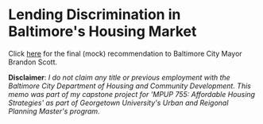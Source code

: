 # Lending Discrimination in Baltimore's Housing Market
Click [here](https://github.com/hill-hannah/baltimore-mortgage-lending/blob/2ae392436b5b4641d8a1089a3e54a399d7552cb8/outputs/Hill%2C%20Writing%20Sample.pdf) for the final (mock) recommendation to Baltimore City Mayor Brandon Scott.

**Disclaimer**: *I do not claim any title or previous employment with the Baltimore City Department of Housing and Community Development. This memo was part of my capstone project for 'MPUP 755: Affordable Housing Strategies' as part of Georgetown University's Urban and Reigonal Planning Master's program.*
